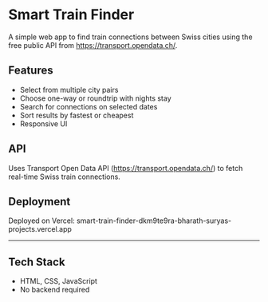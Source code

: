 # Smart Train Finder

A simple web app to find train connections between Swiss cities using the free public API from https://transport.opendata.ch/.

## Features

- Select from multiple city pairs
- Choose one-way or roundtrip with nights stay
- Search for connections on selected dates
- Sort results by fastest or cheapest
- Responsive UI 

## API

Uses Transport Open Data API (https://transport.opendata.ch/) to fetch real-time Swiss train connections.

## Deployment

Deployed on Vercel: smart-train-finder-dkm9te9ra-bharath-suryas-projects.vercel.app

---

## Tech Stack

- HTML, CSS, JavaScript
- No backend required

